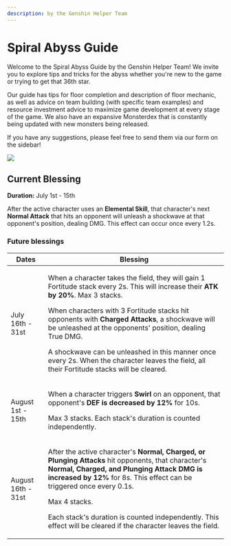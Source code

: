 ```yaml
---
description: by the Genshin Helper Team
---
```


# Spiral Abyss Guide

Welcome to the Spiral Abyss Guide by the Genshin Helper Team! We invite you to explore tips and tricks for the abyss whether you're new to the game or trying to get that 36th star.

Our guide has tips for floor completion and description of floor mechanic, as well as advice on team building (with specific team examples) and resource investment advice to maximize game development at every stage of the game. We also have an expansive Monsterdex that is constantly being updated with new monsters being released.

If you have any suggestions, please feel free to send them via our form on the sidebar!

![](.gitbook/assets/spiral\_abyss\_banner\_no\_text.jpg)

## Current Blessing

**Duration:** July 1st - 15th

After the active character uses an **Elemental Skill**, that character's next **Normal Attack** that hits an opponent will unleash a shockwave at that opponent's position, dealing DMG. This effect can occur once every 1.2s.

### Future blessings

| Dates              | Blessing                                                                                                                                                                                                                                                                                                                                                                                                                                                                                                |
| ------------------ | ------------------------------------------------------------------------------------------------------------------------------------------------------------------------------------------------------------------------------------------------------------------------------------------------------------------------------------------------------------------------------------------------------------------------------------------------------------------------------------------------------- |
| July 16th - 31st   | <p>When a character takes the field, they will gain 1 Fortitude stack every 2s. This will increase their <strong>ATK by 20%</strong>. Max 3 stacks. </p><p></p><p>When characters with 3 Fortitude stacks hit opponents with <strong>Charged Attacks</strong>, a shockwave will be unleashed at the opponents' position, dealing True DMG.</p><p></p><p>A shockwave can be unleashed in this manner once every 2s. When the character leaves the field, all their Fortitude stacks will be cleared.</p> |
| August 1st - 15th  | <p>When a character triggers <strong>Swirl</strong> on an opponent, that opponent's <strong>DEF is decreased by 12%</strong> for 10s.</p><p></p><p>Max 3 stacks. Each stack's duration is counted independently.</p>                                                                                                                                                                                                                                                                                    |
| August 16th - 31st | <p>After the active character's <strong>Normal, Charged, or Plunging Attacks</strong> hit opponents, that character's <strong>Normal, Charged, and Plunging Attack DMG is increased by 12%</strong> for 8s. This effect can be triggered once every 0.1s.</p><p></p><p>Max 4 stacks. </p><p>Each stack's duration is counted independently. This effect will be cleared if the character leaves the field.</p>                                                                                          |
